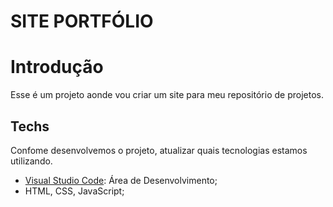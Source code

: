 # SITE PORTFÓLIO

# Introdução

Esse é um projeto aonde vou criar um site para meu repositório de projetos.

## Techs

Confome desenvolvemos o projeto, atualizar quais tecnologias estamos utilizando.

* [Visual Studio Code](https://code.visualstudio.com/): Área de Desenvolvimento;
* HTML, CSS, JavaScript;

